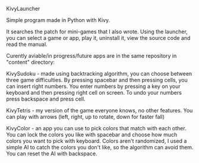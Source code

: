 KivyLauncher

Simple program made in Python with Kivy.

It searches the patch for mini-games that I also wrote. Using the launcher, you can select a game or app, play it, uninstall it, view the source code and read the manual. 

Curently aviable/in progress/future apps are in the same repository in "content" directory:

KivySudoku - made using backtracking algorithm, you can choose between three game difficulties. By pressing spacebar and then pressing cells, you can insert right numbers. You enter numbers by pressing a key on your keyboard and then pressing right cell on screen. To undo your numbers press backspace and press cell.

KivyTetris - my version of the game everyone knows, no other features. You can play with arrows (left, right, up to rotate, down for faster fall)

KivyColor - an app you can use to pick colors that match with each other. You can lock the colors you like with spacebar and choose how much colors you want to pick with keyboard. Colors aren't randomized, I used a simple AI to catch the colors you don't like, so the algorithm can avoid them. You can reset the AI with backspace.


